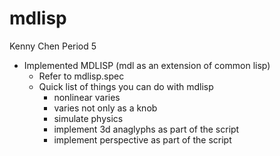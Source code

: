 # mdlisp
Kenny Chen Period 5

- Implemented MDLISP (mdl as an extension of common lisp)
  - Refer to mdlisp.spec
  - Quick list of things you can do with mdlisp
    - nonlinear varies
    - varies not only as a knob
    - simulate physics
    - implement 3d anaglyphs as part of the script
    - implement perspective as part of the script